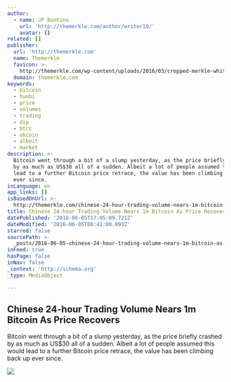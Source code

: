 ```yaml
---
author:
  - name: JP Buntinx
    url: 'http://themerkle.com/author/writer10/'
    avatar: {}
related: []
publisher:
  url: 'http://themerkle.com'
  name: Themerkle
  favicon: >-
    http://themerkle.com/wp-content/uploads/2016/03/cropped-merkle-white-1-192x192.png
  domain: themerkle.com
keywords:
  - bitcoin
  - huobi
  - price
  - volumes
  - trading
  - dip
  - btcc
  - okcoin
  - albeit
  - market
description: >-
  Bitcoin went through a bit of a slump yesterday, as the price briefly crashed
  by as much as US$30 all of a sudden. Albeit a lot of people assumed this would
  lead to a further Bitcoin price retrace, the value has been climbing back up
  ever since.
inLanguage: en
app_links: []
isBasedOnUrl: >-
  http://themerkle.com/chinese-24-hour-trading-volume-nears-1m-bitcoin-as-price-recovers/
title: Chinese 24-hour Trading Volume Nears 1m Bitcoin As Price Recovers
datePublished: '2016-06-05T17:05:09.721Z'
dateModified: '2016-06-05T08:41:00.093Z'
starred: false
sourcePath: >-
  _posts/2016-06-05-chinese-24-hour-trading-volume-nears-1m-bitcoin-as-price-rec.md
inFeed: true
hasPage: false
inNav: false
_context: 'http://schema.org'
_type: MediaObject

---
```

<article style=""><h1>Chinese 24-hour Trading Volume Nears 1m Bitcoin As Price Recovers</h1><p>Bitcoin went through a bit of a slump yesterday, as the price briefly crashed by as much as US$30 all of a sudden. Albeit a lot of people assumed this would lead to a further Bitcoin price retrace, the value has been climbing back up ever since.</p><img src="http://themerkle.com/wp-content/uploads/2016/06/shutterstock_331770485.jpg" /></article>